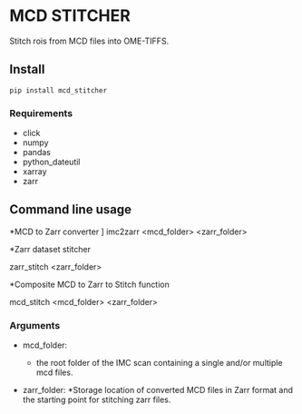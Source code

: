 # MCD STITCHER

Stitch rois from MCD files into OME-TIFFS.

## Install

```
pip install mcd_stitcher
```

### Requirements

* click
* numpy
* pandas
* python_dateutil
* xarray
* zarr

## Command line usage

*MCD to Zarr converter
]
imc2zarr <mcd_folder> <zarr_folder>

*Zarr dataset stitcher

zarr_stitch <zarr_folder>

*Composite MCD to Zarr to Stitch function

mcd_stitch <mcd_folder> <zarr_folder>

### Arguments
* mcd_folder:
  * the root folder of the IMC scan containing a single and/or multiple mcd files.
  
* zarr_folder: 
	*Storage location of converted MCD files in Zarr format and the starting point for stitching zarr files.
